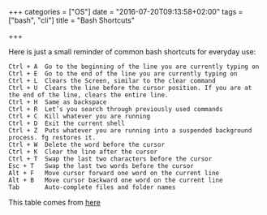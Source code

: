 +++
categories = ["OS"]
date = "2016-07-20T09:13:58+02:00"
tags = ["bash", "cli"]
title = "Bash Shortcuts"

+++

Here is just a small reminder of common bash shortcuts for everyday use:


```text
Ctrl + A  Go to the beginning of the line you are currently typing on
Ctrl + E  Go to the end of the line you are currently typing on
Ctrl + L  Clears the Screen, similar to the clear command
Ctrl + U  Clears the line before the cursor position. If you are at the end of the line, clears the entire line.
Ctrl + H  Same as backspace
Ctrl + R  Let’s you search through previously used commands
Ctrl + C  Kill whatever you are running
Ctrl + D  Exit the current shell
Ctrl + Z  Puts whatever you are running into a suspended background process. fg restores it.
Ctrl + W  Delete the word before the cursor
Ctrl + K  Clear the line after the cursor
Ctrl + T  Swap the last two characters before the cursor
Esc + T   Swap the last two words before the cursor
Alt + F   Move cursor forward one word on the current line
Alt + B   Move cursor backward one word on the current line
Tab       Auto-complete files and folder names
```

This table comes from [here](http://www.howtogeek.com/howto/ubuntu/keyboard-shortcuts-for-bash-command-shell-for-ubuntu-debian-suse-redhat-linux-etc/)
